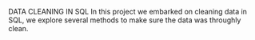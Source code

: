 DATA CLEANING IN SQL
In this project we embarked on cleaning data in SQL, 
we explore several methods to make sure the data was throughly clean.

